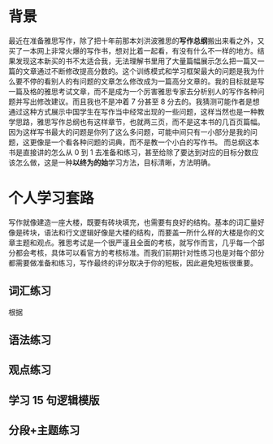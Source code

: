 # 背景

最近在准备雅思写作，除了把十年前那本刘洪波雅思的**写作总纲**搬出来看之外，又买了一本网上非常火爆的写作书，想对比着一起看，有没有什么不一样的地方。结果发现这本新买的书不太适合我，无法理解书里用了大量篇幅展示怎么把一篇又一篇的文章通过不断修改提高分数的。这个训练模式和学习框架最大的问题是我为什么要不停的看别人的有问题的文章怎么修改成为一篇高分文章的。我的目标就是写一篇及格的雅思考试文章，而不是成为一个厉害雅思专家去分析别人的写作各种问题并写出修改建议。而且我也不是冲着 7 分甚至 8 分去的。我猜测可能作者是想通过这种方式展示中国学生在写作当中经常出现的一些问题，这样当然也是一种教学思路，雅思写作总纲也有这样章节，也就两三页，而不是这本书的几百页篇幅。因为这样写书最大的问题是你列了这么多问题，可能中间只有一小部分是我的问题，这更像是一个看各种问题的词典，而不是教一个小白的写作书。 而总纲这本书是直接讲的怎么从 0 到 1 去准备和练习，甚至给除了要达到对应的目标分数应该怎么做，这是一种**以终为的始**学习方法，目标清晰，方法明确。

# 个人学习套路

写作就像建造一座大楼，既要有砖块填充，也需要有良好的结构。基本的词汇量好像是砖块，语法和行文逻辑好像是大楼的结构，而要盖一所什么样的大楼是你的文章主题和观点。雅思考试是一个很严谨且全面的考核，就写作而言，几乎每一个部分都会考核，具体可以看官方的考核标准。而我们前期针对性练习也是对每个部分都需要做准备和练习，写作最终的评分取决于你的短板，因此避免短板很重要。

## 词汇练习

根据

## 语法练习

## 观点练习

## 学习 15 句逻辑模版

## 分段+主题练习
